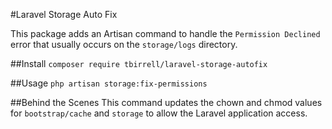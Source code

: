 #Laravel Storage Auto Fix

This package adds an Artisan command to handle the `Permission Declined` error that usually occurs on the `storage/logs` directory.

##Install
`composer require tbirrell/laravel-storage-autofix`

##Usage
`php artisan storage:fix-permissions`

##Behind the Scenes
This command updates the chown and chmod values for `bootstrap/cache` and `storage` to allow the Laravel application access.